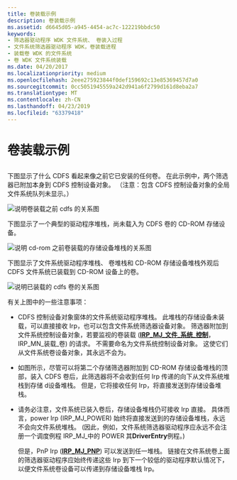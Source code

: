 ```yaml
---
title: 卷装载示例
description: 卷装载示例
ms.assetid: d6645d05-a945-4454-ac7c-122219bbdc50
keywords:
- 筛选器驱动程序 WDK 文件系统、 卷装入过程
- 文件系统筛选器驱动程序 WDK，卷装载进程
- 装载卷 WDK 的文件系统
- 卷 WDK 文件系统装载
ms.date: 04/20/2017
ms.localizationpriority: medium
ms.openlocfilehash: 2eee275923844f0def159692c13e85369457d7a0
ms.sourcegitcommit: 0cc5051945559a242d941a6f2799d161d8eba2a7
ms.translationtype: MT
ms.contentlocale: zh-CN
ms.lasthandoff: 04/23/2019
ms.locfileid: "63379418"
---
```

# <a name="volume-mount-example"></a>卷装载示例


## <span id="ddk_volume_mount_example_if"></span><span id="DDK_VOLUME_MOUNT_EXAMPLE_IF"></span>


下图显示了什么 CDFS 看起来像之前它已安装的任何卷。 在此示例中，两个筛选器已附加本身到 CDFS 控制设备对象。 （注意：包含 CDFS 控制设备对象的全局文件系统队列未显示。）

![说明卷装载之前 cdfs 的关系图](images/cdfsunmounted.png)

下图显示了一个典型的驱动程序堆栈，尚未载入为 CDFS 卷的 CD-ROM 存储设备。

![说明 cd-rom 之前卷装载的存储设备堆栈的关系图](images/cdromstack.png)

下图显示了文件系统驱动程序堆栈、 卷堆栈和 CD-ROM 存储设备堆栈外观后 CDFS 文件系统已装载到 CD-ROM 设备上的卷。

![说明已装载的 cdfs 卷的关系图](images/cdfsmountedstacks.png)

有关上图中的一些注意事项：

-   CDFS 控制设备对象窗体的文件系统驱动程序堆栈。 此堆栈的存储设备未装载，可以直接接收 Irp，也可以包含文件系统筛选器设备对象。 筛选器附加到文件系统控制设备对象，若要监视的卷装载 ([**IRP\_MJ\_文件\_系统\_控制**](https://msdn.microsoft.com/library/windows/hardware/ff548670)，IRP\_MN\_装载\_卷) 的请求。 不需要命名为文件系统控制设备对象。 这使它们从文件系统卷设备对象，其永远不会为。

-   如图所示，尽管可以将第二个存储筛选器附加到 CD-ROM 存储设备堆栈的顶部，装入 CDFS 卷后，此筛选器将不会收到任何 Irp 传递的向下从文件系统堆栈到存储 d设备堆栈。 但是，它将接收任何 Irp，将直接发送到存储设备堆栈。

-   请务必注意，文件系统已装入卷后，存储设备堆栈仍可接收 Irp 直接。 具体而言，power Irp (IRP\_MJ\_POWER) 始终将直接发送到的存储设备堆栈，永远不会向文件系统堆栈。 (因此，例如，文件系统筛选器驱动程序应永远不会注册一个调度例程 IRP\_MJ\_中的 POWER 其**DriverEntry**例程。)

    但是，PnP Irp ([**IRP\_MJ\_PNP**](https://msdn.microsoft.com/library/windows/hardware/ff549268)) 可以发送到任一堆栈。 链接在文件系统卷上面的筛选器驱动程序应始终传递这些 Irp 到下一个较低的驱动程序默认情况下，以便文件系统卷设备可以传递到存储设备堆栈 Irp。

 

 




